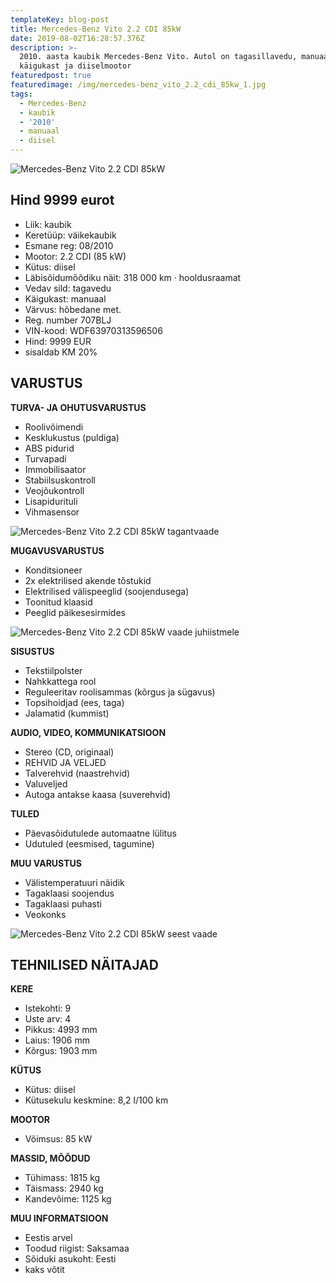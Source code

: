 ```yaml
---
templateKey: blog-post
title: Mercedes-Benz Vito 2.2 CDI 85kW
date: 2019-08-02T16:28:57.376Z
description: >-
  2010. aasta kaubik Mercedes-Benz Vito. Autol on tagasillavedu, manuaal
  käigukast ja diiselmootor
featuredpost: true
featuredimage: /img/mercedes-benz_vito_2.2_cdi_85kw_1.jpg
tags:
  - Mercedes-Benz
  - kaubik
  - '2010'
  - manuaal
  - diisel
---
```

![Mercedes-Benz Vito 2.2 CDI 85kW](/img/mercedes-benz_vito_2.2_cdi_85kw_1.jpg "Mercedes-Benz Vito 2.2 CDI 85kW")

## Hind 9999 eurot

* Liik:	kaubik
* Keretüüp:	väikekaubik
* Esmane reg:	08/2010
* Mootor:	2.2 CDI (85 kW)
* Kütus:	diisel
* Läbisõidumõõdiku näit:	318 000 km · hooldusraamat
* Vedav sild:	tagavedu
* Käigukast:	manuaal
* Värvus:	hõbedane met.
* Reg. number	707BLJ
* VIN-kood:	WDF63970313596506
* Hind:	9999 EUR
* sisaldab KM 20%

## VARUSTUS

**TURVA- JA OHUTUSVARUSTUS**

* Roolivõimendi
* Kesklukustus (puldiga)
* ABS pidurid
* Turvapadi
* Immobilisaator
* Stabiilsuskontroll
* Veojõukontroll
* Lisapidurituli
* Vihmasensor

![Mercedes-Benz Vito 2.2 CDI 85kW tagantvaade](/img/mercedes-benz_vito_2.2_cdi_85kw_2.jpg "tagantvaade")

**MUGAVUSVARUSTUS**

* Konditsioneer
* 2x elektrilised akende tõstukid
* Elektrilised välispeeglid (soojendusega)
* Toonitud klaasid
* Peeglid päikesesirmides

![Mercedes-Benz Vito 2.2 CDI 85kW vaade juhiistmele](/img/mercedes-benz_vito_2.2_cdi_85kw_3.jpg "Mercedes-Benz Vito 2.2 CDI 85kW vaade juhiistmele")

**SISUSTUS**

* Tekstiilpolster
* Nahkkattega rool
* Reguleeritav roolisammas (kõrgus ja sügavus)
* Topsihoidjad (ees, taga)
* Jalamatid (kummist)

**AUDIO, VIDEO, KOMMUNIKATSIOON**

* Stereo (CD, originaal)
* REHVID JA VELJED
* Talverehvid (naastrehvid)
* Valuveljed
* Autoga antakse kaasa (suverehvid)

**TULED**

* Päevasõidutulede automaatne lülitus
* Udutuled (eesmised, tagumine)

**MUU VARUSTUS**

* Välistemperatuuri näidik
* Tagaklaasi soojendus
* Tagaklaasi puhasti
* Veokonks

![Mercedes-Benz Vito 2.2 CDI 85kW seest vaade](/img/mercedes-benz_vito_2.2_cdi_85kw_4.jpg "Mercedes-Benz Vito 2.2 CDI 85kW seest vaade")

## TEHNILISED NÄITAJAD

**KERE**

* Istekohti:	9
* Uste arv:	4
* Pikkus:	4993 mm
* Laius:	1906 mm
* Kõrgus:	1903 mm

**KÜTUS**

* Kütus:	diisel
* Kütusekulu keskmine:	8,2 l/100 km

**MOOTOR**

* Võimsus:	85 kW

**MASSID, MÕÕDUD**

* Tühimass:	1815 kg
* Täismass:	2940 kg
* Kandevõime:	1125 kg

**MUU INFORMATSIOON**

* Eestis arvel
* Toodud riigist: Saksamaa
* Sõiduki asukoht: Eesti
* kaks võtit
